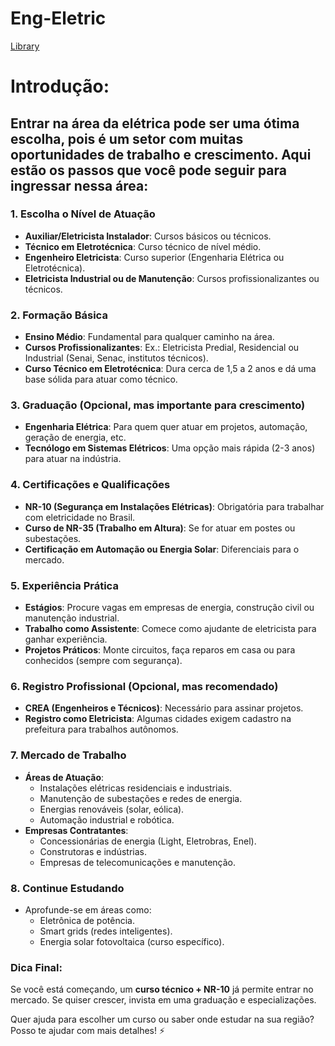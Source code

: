 # Eng-Eletric

<a href="https://naylor-academic.github.io/Eng-Electrical/">Library</a>

<h1>Introdução:</h1> 

<h2>Entrar na área da elétrica pode ser uma ótima escolha, pois é um setor com muitas oportunidades de trabalho e crescimento. Aqui estão os passos que você pode seguir para ingressar nessa área:</h2>

### 1. **Escolha o Nível de Atuação**
   - **Auxiliar/Eletricista Instalador**: Cursos básicos ou técnicos.
   - **Técnico em Eletrotécnica**: Curso técnico de nível médio.
   - **Engenheiro Eletricista**: Curso superior (Engenharia Elétrica ou Eletrotécnica).
   - **Eletricista Industrial ou de Manutenção**: Cursos profissionalizantes ou técnicos.

### 2. **Formação Básica**
   - **Ensino Médio**: Fundamental para qualquer caminho na área.
   - **Cursos Profissionalizantes**: Ex.: Eletricista Predial, Residencial ou Industrial (Senai, Senac, institutos técnicos).
   - **Curso Técnico em Eletrotécnica**: Dura cerca de 1,5 a 2 anos e dá uma base sólida para atuar como técnico.

### 3. **Graduação (Opcional, mas importante para crescimento)**
   - **Engenharia Elétrica**: Para quem quer atuar em projetos, automação, geração de energia, etc.
   - **Tecnólogo em Sistemas Elétricos**: Uma opção mais rápida (2-3 anos) para atuar na indústria.

### 4. **Certificações e Qualificações**
   - **NR-10 (Segurança em Instalações Elétricas)**: Obrigatória para trabalhar com eletricidade no Brasil.
   - **Curso de NR-35 (Trabalho em Altura)**: Se for atuar em postes ou subestações.
   - **Certificação em Automação ou Energia Solar**: Diferenciais para o mercado.

### 5. **Experiência Prática**
   - **Estágios**: Procure vagas em empresas de energia, construção civil ou manutenção industrial.
   - **Trabalho como Assistente**: Comece como ajudante de eletricista para ganhar experiência.
   - **Projetos Práticos**: Monte circuitos, faça reparos em casa ou para conhecidos (sempre com segurança).

### 6. **Registro Profissional (Opcional, mas recomendado)**
   - **CREA (Engenheiros e Técnicos)**: Necessário para assinar projetos.
   - **Registro como Eletricista**: Algumas cidades exigem cadastro na prefeitura para trabalhos autônomos.

### 7. **Mercado de Trabalho**
   - **Áreas de Atuação**:
     - Instalações elétricas residenciais e industriais.
     - Manutenção de subestações e redes de energia.
     - Energias renováveis (solar, eólica).
     - Automação industrial e robótica.
   - **Empresas Contratantes**:
     - Concessionárias de energia (Light, Eletrobras, Enel).
     - Construtoras e indústrias.
     - Empresas de telecomunicações e manutenção.

### 8. **Continue Estudando**
   - Aprofunde-se em áreas como:
     - Eletrônica de potência.
     - Smart grids (redes inteligentes).
     - Energia solar fotovoltaica (curso específico).

### Dica Final:
Se você está começando, um **curso técnico + NR-10** já permite entrar no mercado. Se quiser crescer, invista em uma graduação e especializações.

Quer ajuda para escolher um curso ou saber onde estudar na sua região? Posso te ajudar com mais detalhes! ⚡
